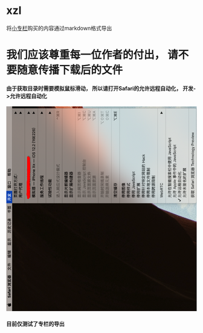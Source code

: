 # xzl
将[小专栏](https://xiaozhuanlan.com)购买的内容通过markdown格式导出

# 我们应该尊重每一位作者的付出， 请不要随意传播下载后的文件

#### 由于获取目录时需要模拟鼠标滑动， 所以请打开Safari的允许远程自动化， 开发->允许远程自动化
![允许远程自动化](./img/允许远程自动化.png)

#### 目前仅测试了专栏的导出
